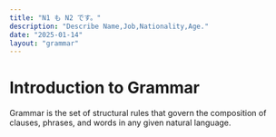 ```yaml
---
title: "N1 も N2 です。"
description: "Describe Name,Job,Nationality,Age."
date: "2025-01-14"
layout: "grammar"
---
```


# Introduction to Grammar

Grammar is the set of structural rules that govern the composition of clauses, phrases, and words in any given natural language.
